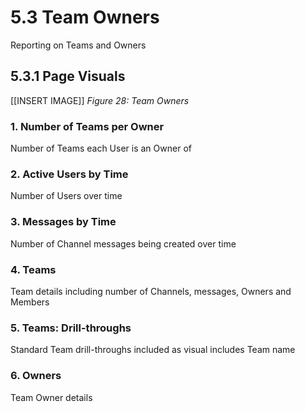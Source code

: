 # 5.3 Team Owners
Reporting on Teams and Owners 

## 5.3.1 Page Visuals


[[INSERT IMAGE]] *Figure 28: Team Owners*


### 1.	Number of Teams per Owner
Number of Teams each User is an Owner of

### 2.	Active Users by Time
Number of Users over time

### 3.	Messages by Time
Number of Channel messages being created over time

### 4.	Teams
Team details including number of Channels, messages, Owners and Members

### 5.	Teams: Drill-throughs
Standard Team drill-throughs included as visual includes Team name

### 6.	Owners
Team Owner details
